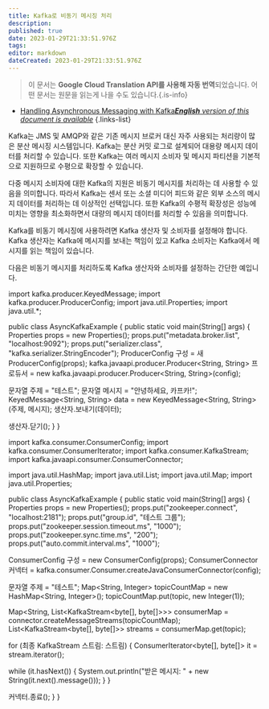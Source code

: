 ```yaml
---
title: Kafka로 비동기 메시징 처리
description: 
published: true
date: 2023-01-29T21:33:51.976Z
tags: 
editor: markdown
dateCreated: 2023-01-29T21:33:51.976Z
---
```


> 이 문서는 **Google Cloud Translation API를 사용해 자동 번역**되었습니다.
어떤 문서는 원문을 읽는게 나을 수도 있습니다.{.is-info}
- [Handling Asynchronous Messaging with Kafka***English** version of this document is available*](/en/Knowledge-base/Backend/handling-asynchronous-messaging-with-kafka)
{.links-list}


Kafka는 JMS 및 AMQP와 같은 기존 메시지 브로커 대신 자주 사용되는 처리량이 많은 분산 메시징 시스템입니다. Kafka는 분산 커밋 로그로 설계되어 대용량 메시지 데이터를 처리할 수 있습니다. 또한 Kafka는 여러 메시지 소비자 및 메시지 파티션을 기본적으로 지원하므로 수평으로 확장할 수 있습니다.

다중 메시지 소비자에 대한 Kafka의 지원은 비동기 메시지를 처리하는 데 사용할 수 있음을 의미합니다. 따라서 Kafka는 센서 또는 소셜 미디어 피드와 같은 외부 소스의 메시지 데이터를 처리하는 데 이상적인 선택입니다. 또한 Kafka의 수평적 확장성은 성능에 미치는 영향을 최소화하면서 대량의 메시지 데이터를 처리할 수 있음을 의미합니다.

Kafka를 비동기 메시징에 사용하려면 Kafka 생산자 및 소비자를 설정해야 합니다. Kafka 생산자는 Kafka에 메시지를 보내는 책임이 있고 Kafka 소비자는 Kafka에서 메시지를 읽는 책임이 있습니다.

다음은 비동기 메시지를 처리하도록 Kafka 생산자와 소비자를 설정하는 간단한 예입니다.

import kafka.producer.KeyedMessage; import kafka.producer.ProducerConfig; import java.util.Properties; import java.util.*;

public class AsyncKafkaExample { public static void main(String[] args) { Properties props = new Properties(); props.put("metadata.broker.list", "localhost:9092"); props.put("serializer.class", "kafka.serializer.StringEncoder"); ProducerConfig 구성 = 새 ProducerConfig(props); kafka.javaapi.producer.Producer<String, String> 프로듀서 = new kafka.javaapi.producer.Producer<String, String>(config);

문자열 주제 = "테스트"; 문자열 메시지 = "안녕하세요, 카프카!"; KeyedMessage<String, String> data = new KeyedMessage<String, String>(주제, 메시지); 생산자.보내기(데이터);

생산자.닫기(); } }

import kafka.consumer.ConsumerConfig; import kafka.consumer.ConsumerIterator; import kafka.consumer.KafkaStream; import kafka.javaapi.consumer.ConsumerConnector;

import java.util.HashMap; import java.util.List; import java.util.Map; import java.util.Properties;

public class AsyncKafkaExample { public static void main(String[] args) { Properties props = new Properties(); props.put("zookeeper.connect", "localhost:2181"); props.put("group.id", "테스트 그룹"); props.put("zookeeper.session.timeout.ms", "1000"); props.put("zookeeper.sync.time.ms", "200"); props.put("auto.commit.interval.ms", "1000");

ConsumerConfig 구성 = new ConsumerConfig(props); ConsumerConnector 커넥터 = kafka.consumer.Consumer.createJavaConsumerConnector(config);

문자열 주제 = "테스트"; Map<String, Integer> topicCountMap = new HashMap<String, Integer>(); topicCountMap.put(topic, new Integer(1));

Map<String, List<KafkaStream<byte[], byte[]>>> consumerMap = connector.createMessageStreams(topicCountMap); List<KafkaStream<byte[], byte[]>> streams = consumerMap.get(topic);

for (최종 KafkaStream 스트림: 스트림) { ConsumerIterator<byte[], byte[]> it = stream.iterator();

while (it.hasNext()) { System.out.println("받은 메시지: " + new String(it.next().message())); } }

커넥터.종료(); } }